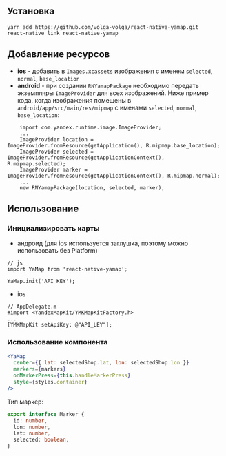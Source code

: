## Установка

```
yarn add https://github.com/volga-volga/react-native-yamap.git
react-native link react-native-yamap
``` 

## Добавление ресурсов

- **ios** - добавить в `Images.xcassets` изображения с именем `selected`, `normal`, `base_location`
- **android** - при создании `RNYamapPackage` необходимо передать экземпляры `ImageProvider` для всех изображений. Ниже пример кода, когда изображения помещены в `android/app/src/main/res/mipmap` с именами `selected`, `normal`, `base_location`:
```
    import com.yandex.runtime.image.ImageProvider;
    ...
    ImageProvider location = ImageProvider.fromResource(getApplication(), R.mipmap.base_location);
    ImageProvider selected = ImageProvider.fromResource(getApplicationContext(), R.mipmap.selected);
    ImageProvider marker = ImageProvider.fromResource(getApplicationContext(), R.mipmap.normal);
    ...
    new RNYamapPackage(location, selected, marker),
```

## Использование

### Инициализировать карты

- андроид (для ios используется заглушка, поэтому можно использовать без Platform)
```
// js
import YaMap from 'react-native-yamap';

YaMap.init('API_KEY');
```
- ios
```
// AppDelegate.m
#import <YandexMapKit/YMKMapKitFactory.h>
...
[YMKMapKit setApiKey: @"API_LEY"];
```

### Использование компонента
```jsx harmony
<YaMap
  center={{ lat: selectedShop.lat, lon: selectedShop.lon }}
  markers={markers}
  onMarkerPress={this.handleMarkerPress}
  style={styles.container}
/>
```

Тип маркер:
```typescript
export interface Marker {
  id: number,
  lon: number,
  lat: number,
  selected: boolean,
}
```

